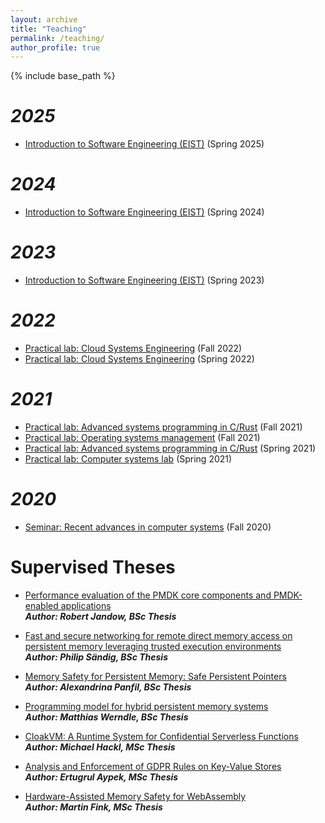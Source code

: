 ```yaml
---
layout: archive
title: "Teaching"
permalink: /teaching/
author_profile: true
---
```

{% include base_path %}

***2025***
====
- [Introduction to Software Engineering (EIST)](https://dse.in.tum.de/teaching/eist-25/) (Spring 2025)

***2024***
====
- [Introduction to Software Engineering (EIST)](https://dse.in.tum.de/teaching/eist-24/) (Spring 2024)

***2023***
====
- [Introduction to Software Engineering (EIST)](https://dse.in.tum.de/teaching/ss23-eist23/) (Spring 2023)

***2022***
====
- [Practical lab: Cloud Systems Engineering](https://github.com/TUM-DSE/cloud-lab) (Fall 2022)
- [Practical lab: Cloud Systems Engineering](https://dse.in.tum.de/teaching/cloud-lab-ss22/) (Spring 2022)

***2021***
====
- [Practical lab: Advanced systems programming in C/Rust](https://dse.in.tum.de/teaching/advanced-systems-programing-wise2122/) (Fall 2021)
- [Practical lab: Operating systems management](https://dse.in.tum.de/teaching/os-management-wise2122/) (Fall 2021)
- [Practical lab: Advanced systems programming in C/Rust](https://dse.in.tum.de/teaching/advanced-systems-programing-sose2021/) (Spring 2021)
- [Practical lab: Computer systems lab](https://dse.in.tum.de/teaching/computer-systems-lab-sose2021/) (Spring 2021)

***2020***
====
- [Seminar: Recent advances in computer systems](https://dse.in.tum.de/teaching/recent-advances-in-computer-systems-wise2021/) (Fall 2020)

Supervised Theses
====
- [Performance evaluation of the PMDK core components and PMDK-enabled applications](https://github.com/TUM-DSE/research-work-archive/blob/main/archive/2021/summer/docs/bsc_jandow_performance_evaluation_of_the_pmdk_core_components_and_pmdk_enabled_applications.pdf) <br /> 
***Author: Robert Jandow, BSc Thesis***

- [Fast and secure networking for remote direct memory access on persistent memory leveraging trusted execution environments](https://github.com/TUM-DSE/research-work-archive/blob/main/archive/2021/summer/docs/bsc_saendig_fast_and_secure_networking_for_remote_direct_memory_access_on_persistent_memory_leveraging_trusted_execution_environments.pdf) <br /> 
***Author: Philip Sändig, BSc Thesis***

- [Memory Safety for Persistent Memory: Safe Persistent Pointers](https://github.com/TUM-DSE/research-work-archive/blob/main/archive/2021/winter/docs/bsc_panfil_memory_safety_for_persistent_memory_safe_persistent_pointers.pdf) <br /> 
***Author: Alexandrina Panfil, BSc Thesis***

- [Programming model for hybrid persistent memory systems](https://github.com/TUM-DSE/research-work-archive/blob/main/archive/2022/summer/docs/bsc_werndle_programming_model_for_hybrid_persistent_memory_systems.pdf) <br /> 
***Author: Matthias Werndle, BSc Thesis***

- [CloakVM: A Runtime System for Confidential Serverless Functions](https://github.com/TUM-DSE/research-work-archive/blob/main/archive/2024/winter/docs/msc_hackl_cloakvm.pdf) <br /> 
***Author: Michael Hackl, MSc Thesis***

- [Analysis and Enforcement of GDPR Rules on Key-Value Stores](https://github.com/TUM-DSE/research-work-archive/blob/main/archive/2023/summer/docs/msc_aypek_analysis_and_enforcement_of_gdpr_rules_on_key_value_stores.pdf) <br /> 
***Author: Ertugrul Aypek, MSc Thesis***

- [Hardware-Assisted Memory Safety for WebAssembly](https://github.com/TUM-DSE/research-work-archive/blob/main/archive/2024/summer/docs/msc_martin_fink_wasm_memory_safety.pdf) <br /> 
***Author: Martin Fink, MSc Thesis***